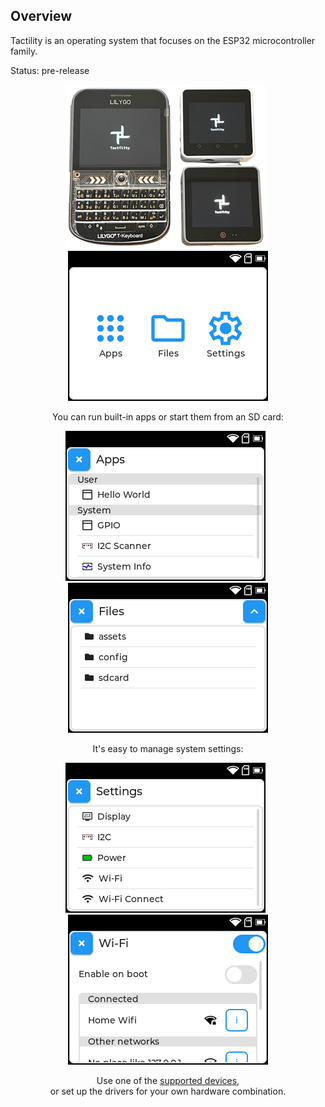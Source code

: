## Overview

Tactility is an operating system that focuses on the ESP32 microcontroller family.

Status: pre-release

<div align="center">

![photo of devices running Tactility](images/tactility-devices.webp)&nbsp;&nbsp;![screenshot of desktop app](images/screenshot-Desktop.png)


You can run built-in apps or start them from an SD card:

![screenshot off app list app](images/screenshot-AppList.png)&nbsp;&nbsp;![screenshot of files app](images/screenshot-Files.png)

It's easy to manage system settings:

![screenshot of settings app](images/screenshot-Settings.png)&nbsp;&nbsp;![screenshot of wifi management app](images/screenshot-WifiManage.png)

Use one of the [supported devices](supported-devices.md),<br/>
or set up the drivers for your own hardware combination.

</div>

